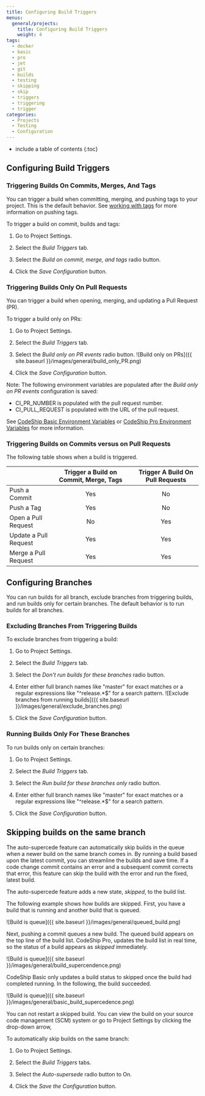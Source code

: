 ```yaml
---
title: Configuring Build Triggers
menus:
  general/projects:
    title: Configuring Build Triggers
    weight: 4
tags:
  - docker
  - basic
  - pro
  - jet
  - git
  - builds
  - testing
  - skipping
  - skip
  - triggers
  - triggering
  - trigger
categories:
  - Projects
  - Testing
  - Configuration
---
```


* include a table of contents
{:toc}

## Configuring Build Triggers

### Triggering Builds On Commits, Merges, And Tags

You can trigger a build when committing, merging, and pushing tags to your project.  This is the default behavior. See [working with tags](https://git-scm.com/book/en/v2/Git-Basics-Tagging) for more information on pushing tags.   


To trigger a build on commit, builds and tags:

1. Go to Project Settings.

2. Select the _Build Triggers_ tab.

3. Select the _Build on commit, merge, and tags_ radio button.

4. Click the _Save Configuration_ button.


### Triggering Builds Only On Pull Requests

You can trigger a build when opening, merging, and updating a Pull Request (PR).

To trigger a build only on PRs:

1. Go to Project Settings.

2. Select the _Build Triggers_ tab.

3. Select the _Build only on PR events_ radio button.
![Build only on PRs]({{ site.baseurl }}/images/general/build_only_PR.png)
4. Click the _Save Configuration_ button.

Note: The following environment variables are populated after the _Build only on PR events_ configuration is saved:
* CI_PR_NUMBER is populated with the pull request number.
* CI_PULL_REQUEST is populated with the URL of the pull request. 

See [CodeShip Basic Environment Variables](https://documentation.codeship.com/basic/builds-and-configuration/set-environment-variables/) or [CodeShip Pro Environment Variables](https://documentation.codeship.com/pro/builds-and-configuration/environment-variables/) for more information.

### Triggering Builds on Commits versus on Pull Requests

The following table shows when a build is triggered.
           

|                       	| Trigger a Build on Commit, Merge, Tags         |      | Trigger A Build On Pull Requests        	|
|-----------------------	|:----------------------------------------------:|:----:|:--------------------------------------------:	|
| Push a Commit                	|                       Yes                      |	|			No			|
| Push a Tag                  	|                       Yes                      |	|                      No                      	|
| Open a Pull Request   	|                       No                       |	|                      Yes                     	|
| Update a Pull Request 	|                       Yes                      |	|                      Yes                     	|
| Merge a Pull Request  	|                       Yes                      |	|                      Yes                     	|


## Configuring Branches

You can run builds for all branch, exclude branches from triggering builds, and run builds only for certain branches. 
The default behavior is to run builds for all branches.
 
### Excluding Branches From Triggering Builds

To exclude branches from triggering a build:

1. Go to Project Settings.

2. Select the _Build Triggers_ tab.

3. Select the _Don't run builds for these branches_ radio button.

4. Enter either full branch names like "master" for exact matches or a regular expressions like "^release.*$" for a search pattern.
![Exclude branches from running builds]({{ site.baseurl }}/images/general/exclude_branches.png)
5. Click the _Save Configuration_ button.

### Running Builds Only For These Branches

To run builds only on certain branches: 

1. Go to Project Settings.

2. Select the _Build Triggers_ tab.

3. Select the _Run build for these branches only_ radio button.

4. Enter either full branch names like "master" for exact matches or a regular expressions like "^release.*$" for a search pattern.

5. Click the _Save Configuration_ button.

## Skipping builds on the same branch

The auto-supercede feature can automatically skip builds in the queue when a newer build on the same branch comes in. By running a build based upon the latest commit, you can streamline the builds and save time. If a code change commit contains an error and a subsequent commit corrects that error, this feature can skip the build with the error and run the fixed, latest build. 

The auto-supercede feature adds a new state, _skipped_, to the build list. 

The following example shows how builds are skipped. First, you have a build that is running and another build that is queued.

![Build is queue]({{ site.baseurl }}/images/general/queued_build.png)

Next, pushing a commit queues a new build. The queued build appears on the top line of the build list. CodeShip Pro, updates the build list in real time, so the status of a build appears as _skipped_ immediately.  

![Build is queue]({{ site.baseurl }}/images/general/build_supercendence.png)

CodeShip Basic only updates a build status to skipped once the build had completed running. In the following, the build succeeded. 

![Build is queue]({{ site.baseurl }}/images/general/basic_build_supercedence.png)

You can not restart a skipped build. You can view the build on your source code management (SCM) system or go to Project Settings by clicking the drop-down arrow, 

To automatically skip builds on the same branch:

1. Go to Project Settings.

2. Select the _Build Triggers_ tabs.

3. Select the _Auto-supersede_ radio button to On.

4. Click the _Save the Configuration_ button.
